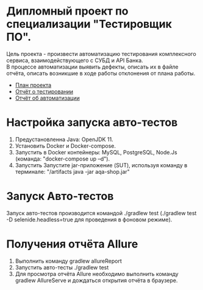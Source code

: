 # Дипломный проект по специализации "Тестировщик ПО".
Цель проекта - произвести автоматизацию тестирования комплексного сервиса, взаимодействующего с СУБД и API Банка. 
<br>В процессе автоматизации выявить дефекты, описать их в файле отчёта, описать возникшие в ходе работы отклонения от плана работы.</br>
- [План проекта](https://github.com/taggertt/diplom/blob/main/src/docs/plan.md)
- [Отчёт о тестировании](https://github.com/taggertt/diplom/blob/main/src/docs/report.md)
- [Отчёт об автоматизации](https://github.com/taggertt/diplom/blob/main/src/docs/summary.md)

# Настройка запуска авто-тестов
1. Предустановленна Java: OpenJDK 11.
2. Установить Docker и Docker-compose.
3. Запустить в Docker контейнеры: MySQL, PostgreSQL, Node.Js (команда: "docker-compose up –d").
4. Запустить Запустите jar-приложение (SUT), используя команду в терминале: "/artifacts java -jar aqa-shop.jar"

# Запуск Авто-тестов
Запуск авто-тестов производится командой ./gradlew test (./gradlew test -D selenide.headless=true для проведения в фоновом режиме).

# Получения отчёта Allure
1. Выполнить команду gradlew allureReport
2. Запустить авто-тесты ./gradlew test
3. Для просмотра отчёта Allure необходимо выполнить команду gradlew AllureServe и дождаться открытия отчёта в браузере.
